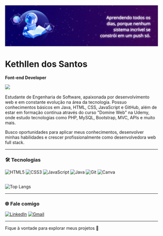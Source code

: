![banner](/Banner.gif)<br>

# Kethllen dos Santos
**Font-end Developer** 

<img 
  src="https://readme-typing-svg.demolab.com?font=Fira+Code&weight=200&pause=1000&color=3f82f5&width=510&lines=Aqui+vc+acompanha+minha+jornada+como+Dev+Web!" 
  style="max-width: 100%; height: auto;">

Estudante de Engenharia de Software, apaixonada por desenvolvimento web e em constante evolução na área da tecnologia. Possuo conhecimentos básicos em Java, HTML, CSS, JavaScript e GitHub, além de estar em formação contínua através do curso "Domine Web" na Udemy, onde estudo tecnologias como PHP, MySQL, Bootstrap, MVC, APIs e muito mais.

Busco oportunidades para aplicar meus conhecimentos, desenvolver minhas habilidades e crescer profissionalmente como desenvolvedora web full stack.

---

### 🛠️ Tecnologias  

<div display: inline-block>
  <img src="https://cdn.jsdelivr.net/gh/devicons/devicon/icons/html5/html5-original.svg" width="40px" title="HTML5"/>
  <img src="https://cdn.jsdelivr.net/gh/devicons/devicon/icons/css3/css3-original.svg" width="40px" title="CSS3"/>
  <img src="https://cdn.jsdelivr.net/gh/devicons/devicon/icons/javascript/javascript-original.svg" width="40px" title="JavaScript"/>
  <img src="https://cdn.jsdelivr.net/gh/devicons/devicon/icons/java/java-original.svg" width="40px" title="Java"/>
  <img src="https://cdn.jsdelivr.net/gh/devicons/devicon/icons/git/git-original.svg" width="40px" title="Git"/>
  <img src="https://brandlogo.org/wp-content/uploads/2024/06/Canva-Icon.png.webp" width="45px" title="Canva"/>
</div>

<br/>

![Top Langs](https://github-readme-stats.vercel.app/api/top-langs/?username=kethllen-dos-santos&layout=compact&theme=dark&title_color=3f82f5)

---

### 🌐 Fale comigo  

<a href="https://www.linkedin.com/in/kethllen-dos-santos/" target="_blank">
  <img src="https://img.shields.io/badge/-LinkedIn-%230a66c2?style=for-the-badge&logo=linkedin&logoColor=white" alt="LinkedIn"></a>
    
<a href="mailto:dkethllen@gmail.com">
    <img src="https://img.shields.io/badge/-Gmail-%23D14836?style=for-the-badge&logo=gmail&logoColor=white" alt="Gmail"></a>

---

Fique à vontade para explorar meus projetos 🚀
